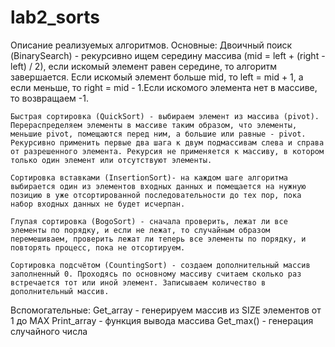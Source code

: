 # lab2_sorts
Описание реализуемых алгоритмов.
Основные:
	Двоичный поиск (BinarySearch) - рекурсивно ищем середину массива (mid = left + (right - left) / 2), если искомый элемент равен середине, то алгоритм завершается. Если искомый элемент больше mid, то left = mid + 1, а если меньше, то right = mid - 1.Если искомого элемента нет в массиве, то возвращаем -1.

	Быстрая сортировка (QuickSort) - выбираем элемент из массива (pivot). Перераспределяем элементы в массиве таким образом, что элементы, меньшие pivot, помещаются перед ним, а большие или равные - pivot. Рекурсивно применить первые два шага к двум подмассивам слева и справа от разрешенного элемента. Рекурсия не применяется к массиву, в котором только один элемент или отсутствуют элементы.

	Сортировка вставками (InsertionSort)- на каждом шаге алгоритма выбирается один из элементов входных данных и помещается на нужную позицию в уже отсортированной последовательности до тех пор, пока набор входных данных не будет исчерпан.
	
	Глупая сортировка (BogoSort) - сначала проверить, лежат ли все элементы по порядку, и если не лежат, то случайным образом перемешиваем, проверить лежат ли теперь все элементы по порядку, и повторять процесс, пока не отсортируем.

	Сортировка подсчётом (CountingSort) - создаем дополнительный массив заполненный 0. Проходясь по основному массиву считаем сколько раз встречается тот или иной элемент. Записываем количество в дополнительный массив.


Вспомогательные:
	Get_array - генерируем массив из SIZE элементов от 1 до MAX
	Print_array - функция вывода массива
	Get_max() - генерация случайного числа
